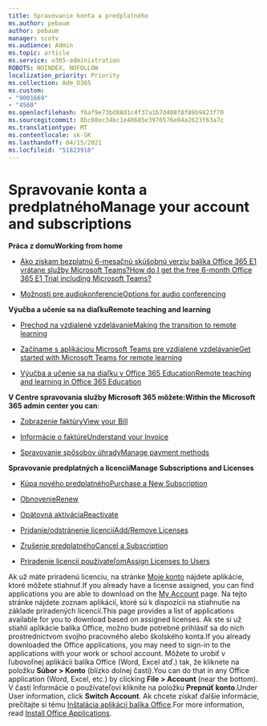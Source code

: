 ```yaml
---
title: Spravovanie konta a predplatného
ms.author: pebaum
author: pebaum
manager: scotv
ms.audience: Admin
ms.topic: article
ms.service: o365-administration
ROBOTS: NOINDEX, NOFOLLOW
localization_priority: Priority
ms.collection: Adm_O365
ms.custom:
- "9001669"
- "4560"
ms.openlocfilehash: f6af9e73bd88d1c4f37a1b7d408f8f89b9423f70
ms.sourcegitcommit: 8bc60ec34bc1e40685e3976576e04a2623f63a7c
ms.translationtype: MT
ms.contentlocale: sk-SK
ms.lasthandoff: 04/15/2021
ms.locfileid: "51823910"
---
```

# <a name="manage-your-account-and-subscriptions"></a><span data-ttu-id="b678a-102">Spravovanie konta a predplatného</span><span class="sxs-lookup"><span data-stu-id="b678a-102">Manage your account and subscriptions</span></span>

<span data-ttu-id="b678a-103">**Práca z domu**</span><span class="sxs-lookup"><span data-stu-id="b678a-103">**Working from home**</span></span>
- [<span data-ttu-id="b678a-104">Ako získam bezplatnú 6-mesačnú skúšobnú verziu balíka Office 365 E1 vrátane služby Microsoft Teams?</span><span class="sxs-lookup"><span data-stu-id="b678a-104">How do I get the free 6-month Office 365 E1 Trial including Microsoft Teams?</span></span>](https://docs.microsoft.com/MicrosoftTeams/e1-trial-license)

- [<span data-ttu-id="b678a-105">Možnosti pre audiokonferencie</span><span class="sxs-lookup"><span data-stu-id="b678a-105">Options for audio conferencing</span></span>](https://docs.microsoft.com/alchemyinsights/options-for-audio-conferencing)

<span data-ttu-id="b678a-106">**Výučba a učenie sa na diaľku**</span><span class="sxs-lookup"><span data-stu-id="b678a-106">**Remote teaching and learning**</span></span>

- [<span data-ttu-id="b678a-107">Prechod na vzdialené vzdelávanie</span><span class="sxs-lookup"><span data-stu-id="b678a-107">Making the transition to remote learning</span></span>](https://www.microsoft.com/education/remote-learning)

- [<span data-ttu-id="b678a-108">Začíname s aplikáciou Microsoft Teams pre vzdialené vzdelávanie</span><span class="sxs-lookup"><span data-stu-id="b678a-108">Get started with Microsoft Teams for remote learning</span></span>](https://docs.microsoft.com/MicrosoftTeams/remote-learning-edu)

- [<span data-ttu-id="b678a-109">Výučba a učenie sa na diaľku v Office 365 Education</span><span class="sxs-lookup"><span data-stu-id="b678a-109">Remote teaching and learning in Office 365 Education</span></span>](https://docs.microsoft.com/MicrosoftTeams/remote-learning-edu)

<span data-ttu-id="b678a-110">**V Centre spravovania služby Microsoft 365 môžete:**</span><span class="sxs-lookup"><span data-stu-id="b678a-110">**Within the Microsoft 365 admin center you can**:</span></span> 

- [<span data-ttu-id="b678a-111">Zobrazenie faktúry</span><span class="sxs-lookup"><span data-stu-id="b678a-111">View your Bill</span></span>](https://docs.microsoft.com/microsoft-365/commerce/billing-and-payments/view-your-bill-or-invoice) 

- [<span data-ttu-id="b678a-112">Informácie o faktúre</span><span class="sxs-lookup"><span data-stu-id="b678a-112">Understand your Invoice</span></span>](https://docs.microsoft.com/microsoft-365/commerce/billing-and-payments/understand-your-invoice)

- [<span data-ttu-id="b678a-113">Spravovanie spôsobov úhrady</span><span class="sxs-lookup"><span data-stu-id="b678a-113">Manage payment methods</span></span>](https://docs.microsoft.com/microsoft-365/commerce/billing-and-payments/manage-payment-methods)

<span data-ttu-id="b678a-114">**Spravovanie predplatných a licencií**</span><span class="sxs-lookup"><span data-stu-id="b678a-114">**Manage Subscriptions and Licenses**</span></span> 

- [<span data-ttu-id="b678a-115">Kúpa nového predplatného</span><span class="sxs-lookup"><span data-stu-id="b678a-115">Purchase a New Subscription</span></span>](https://docs.microsoft.com/microsoft-365/commerce/subscriptions/upgrade-to-different-plan)

- [<span data-ttu-id="b678a-116">Obnovenie</span><span class="sxs-lookup"><span data-stu-id="b678a-116">Renew</span></span>](https://docs.microsoft.com/microsoft-365/commerce/subscriptions/renew-your-subscription) 

- [<span data-ttu-id="b678a-117">Opätovná aktivácia</span><span class="sxs-lookup"><span data-stu-id="b678a-117">Reactivate</span></span>](https://docs.microsoft.com/microsoft-365/commerce/subscriptions/reactivate-your-subscription)

- [<span data-ttu-id="b678a-118">Pridanie/odstránenie licencií</span><span class="sxs-lookup"><span data-stu-id="b678a-118">Add/Remove Licenses</span></span>](https://docs.microsoft.com/microsoft-365/commerce/licenses/buy-licenses)

- [<span data-ttu-id="b678a-119">Zrušenie predplatného</span><span class="sxs-lookup"><span data-stu-id="b678a-119">Cancel a Subscription</span></span>](https://docs.microsoft.com/microsoft-365/commerce/subscriptions/cancel-your-subscription)

- [<span data-ttu-id="b678a-120">Priradenie licencií používateľom</span><span class="sxs-lookup"><span data-stu-id="b678a-120">Assign Licenses to Users</span></span>](https://docs.microsoft.com/microsoft-365/admin/manage/assign-licenses-to-users)

<span data-ttu-id="b678a-121">Ak už máte priradenú licenciu, na stránke [Moje konto](https://portal.office.com/account/#installs) nájdete aplikácie, ktoré môžete stiahnuť.</span><span class="sxs-lookup"><span data-stu-id="b678a-121">If you already have a license assigned, you can find applications you are able to download on the [My Account](https://portal.office.com/account/#installs) page.</span></span> <span data-ttu-id="b678a-122">Na tejto stránke nájdete zoznam aplikácií, ktoré sú k dispozícii na stiahnutie na základe priradených licencií.</span><span class="sxs-lookup"><span data-stu-id="b678a-122">This page provides a list of applications available for you to download based on assigned licenses.</span></span> <span data-ttu-id="b678a-123">Ak ste si už stiahli aplikácie balíka Office, možno bude potrebné prihlásiť sa do nich prostredníctvom svojho pracovného alebo školského konta.</span><span class="sxs-lookup"><span data-stu-id="b678a-123">If you already downloaded the Office applications, you may need to sign-in to the applications with your work or school account.</span></span> <span data-ttu-id="b678a-124">Môžete to urobiť v ľubovoľnej aplikácii balíka Office (Word, Excel atď.) tak, že kliknete na položku **Súbor > Konto** (blízko dolnej časti).</span><span class="sxs-lookup"><span data-stu-id="b678a-124">You can do that in any Office application (Word, Excel, etc.) by clicking **File > Account** (near the bottom).</span></span> <span data-ttu-id="b678a-125">V časti Informácie o používateľovi kliknite na položku **Prepnúť konto**.</span><span class="sxs-lookup"><span data-stu-id="b678a-125">Under User information, click **Switch Account**.</span></span> <span data-ttu-id="b678a-126">Ak chcete získať ďalšie informácie, prečítajte si tému [Inštalácia aplikácií balíka Office](https://docs.microsoft.com/microsoft-365/admin/setup/install-applications).</span><span class="sxs-lookup"><span data-stu-id="b678a-126">For more information, read [Install Office Applications](https://docs.microsoft.com/microsoft-365/admin/setup/install-applications).</span></span> 
